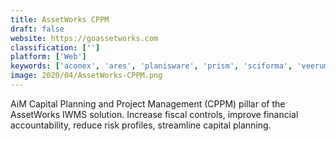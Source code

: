 ```yaml
---
title: AssetWorks CPPM
draft: false 
website: https://goassetworks.com
classification: ['']
platform: ['Web']
keywords: ['aconex', 'ares', 'planisware', 'prism', 'sciforma', 'veerum']
image: 2020/04/AssetWorks-CPPM.png
---
```

AiM Capital Planning and Project Management (CPPM) pillar of the AssetWorks IWMS solution. Increase fiscal controls, improve financial accountability, reduce risk profiles, streamline capital planning.